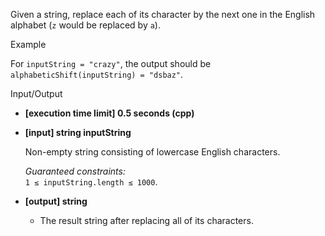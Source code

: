 
Given a string, replace each of its character by the next one in the English alphabet (`z`  would be replaced by  `a`).

Example

For  `inputString = "crazy"`, the output should be  
`alphabeticShift(inputString) = "dsbaz"`.

Input/Output

-   **[execution time limit] 0.5 seconds (cpp)**
    
-   **[input] string inputString**
    
    Non-empty string consisting of lowercase English characters.
    
    _Guaranteed constraints:_  
    `1 ≤ inputString.length ≤ 1000`.
    
-   **[output] string**
    
    -   The result string after replacing all of its characters.
